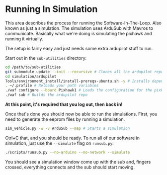 # Running In Simulation

This area describes the process for running the Software-In-The-Loop. Also known as just a simulation. The simulation uses ArduSub with Mavros to communicate. Basically what we're doing is simulating the pixhawk and running it virtually. 

The setup is fairly easy and just needs some extra ardupilot stuff to run.

Start out in the `sub-utilities` directory:
```bash
cd /path/to/sub-utilities
git submodule update --init --recursive # Clones all the ardupilot repos needed
cd simulation/ardupilot
Tools/environment_install/install-prereqs-ubuntu.sh -y # Installs dependencies
. ~/.profile # Reloads your path variables
./waf configure --board Pixhawk1 # Loads the configuration for the pixhawk
./waf sub # Builds the ardupilot repo
```

**At this point, it's required that you log out, then back in!**

Once that's done you should now be able to run the simulations. First, you need to generate the eeprom files by running a simulation.
```bash
sim_vehicle.py -w -v ArduSub --map # Starts a simulation
```

Ctrl+C that, and you should be ready.
To run all of our software in simulation, just use the `--simulate` flag on `runsub.py`:
```bash
./scripts/runsub.py --no-arduino --no-network --simulate
```

You should see a simulation window come up with the sub and, fingers crossed, everything connects and the sub should start moving.